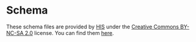 # Schema

These schema files are provided by [HIS](http://www.automotive-his.de/) under the
[Creative Commons BY-NC-SA 2.0](https://creativecommons.org/licenses/by-nc-sa/2.0/) license. You can find them
[here](http://www.automotive-his.de/rif/download/RIF_1.1a_schema.zip).
